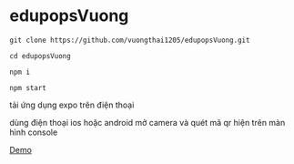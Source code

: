 # edupopsVuong

`git clone https://github.com/vuongthai1205/edupopsVuong.git`

`cd edupopsVuong`

`npm i`

`npm start`

tải ứng dụng expo trên điện thoại

dùng điện thoại ios hoặc android mở camera và quét mã qr hiện trên màn hình console

[Demo](https://www.youtube.com/watch?v=UXVelWQPGaU)

